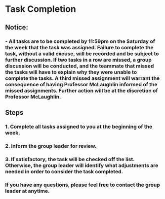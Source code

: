 # Task Completion #

## Notice: ##

### - All tasks are to be completed by 11:59pm on the Saturday of the week that the task was assigned. Failure to complete the task, without a valid excuse, will be recorded and be subject to further discussion. If two tasks in a row are missed, a group discussion will be conducted, and the teammate that missed the tasks will have to explain why they were unable to complete the tasks. A third missed assignment will warrant the consequence of having Professor McLaughlin informed of the missed assignments. Further action will be at the discretion of Professor McLaughlin. ###

## Steps ##

### 1. Complete all tasks assigned to you at the beginning of the week. ###
### 2. Inform the group leader for review. ###
### 3. If satisfactory, the task will be checked off the list. Otherwise, the group leader will identify what adjustments are needed in order to consider the task completed. ###

### If you have any questions, please feel free to contact the group leader at anytime. ###

